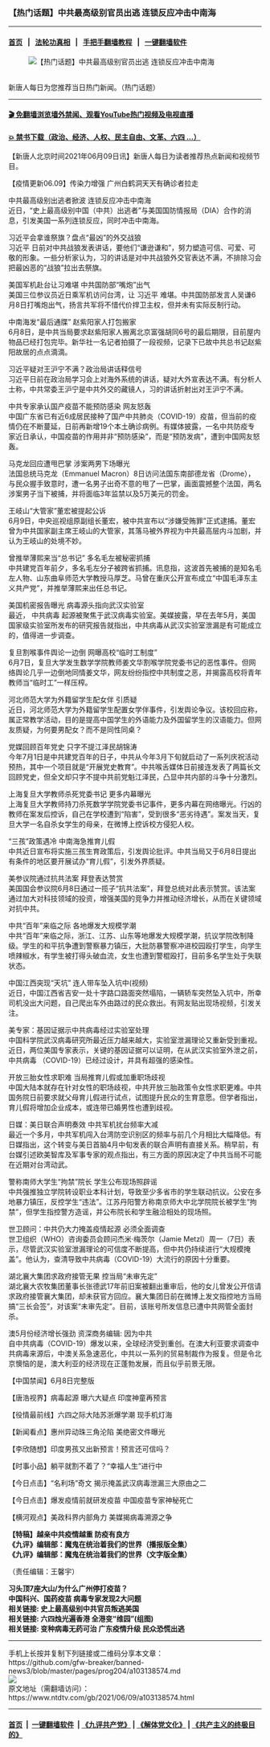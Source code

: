 ### 【热门话题】中共最高级别官员出逃 连锁反应冲击中南海
------------------------

#### [首页](https://github.com/gfw-breaker/banned-news3/blob/master/README.md) &nbsp;&nbsp;|&nbsp;&nbsp; [法轮功真相](https://github.com/begood0513/basic/blob/master/README.md)  &nbsp;&nbsp;|&nbsp;&nbsp; [手把手翻墙教程](https://github.com/gfw-breaker/guides/wiki)  &nbsp;&nbsp;|&nbsp;&nbsp; [一键翻墙软件](https://github.com/gfw-breaker/nogfw/blob/master/README.md)  



<div><div class="featured_image">
 <figure>
  <img alt="【热门话题】中共最高级别官员出逃 连锁反应冲击中南海" src="https://i.ntdtv.com/assets/uploads/2020/06/45-1-1-800x450.jpg"/>
 </figure><br/>
 <span class="caption">
  新唐人每日为您推荐当日热门新闻。（热门话题）
 </span>
</div>
</div><hr/>

#### [ 🎬  免翻墙浏览墙外禁闻、观看YouTube热门视频及电视直播](https://github.com/gfw-breaker/HelloWorld)

#### [ 💥  禁书下载（政治、经济、人权、民主自由、文革、六四 ...）](https://github.com/gfw-breaker/books/blob/master/README.md)

<div><div class="post_content" itemprop="articleBody">
 <p>
  【新唐人北京时间2021年06月09日讯】新唐人每日为读者推荐热点新闻和视频节目。
 </p>
 <p>
  <ok href="https://www.ntdtv.com/gb/2021/06/02/a103133785.html" rel="noopener" target="_blank">
   【疫情更新06.09】传染力增强 广州白鹤洞天天有确诊者拉走
  </ok>
 </p>
 <p>
  <ok href="https://www.ntdtv.com/gb/2021/06/09/a103138549.html" rel="noopener" target="_blank">
   中共最高级别出逃者掀波 连锁反应冲击中南海
  </ok>
  <br/>
  近日，“史上最高级别中国（中共）出逃者”与美国国防情报局（DIA）合作的消息，引发美国一系列连锁反应，同时冲击中南海。
 </p>
 <p>
  <ok href="https://www.ntdtv.com/gb/2021/06/09/a103138508.html" rel="noopener" target="_blank">
   习近平会拿谁祭旗？盘点“最凶”的外交战狼
  </ok>
  <br/>
  <ok href="https://www.ntdtv.com/gb/习近平.htm">
   习近平
  </ok>
  日前对中共战狼发表讲话，要他们“谦逊谦和”，努力塑造可信、可爱、可敬的形象。一些分析家认为，习的讲话是对中共战狼外交官表达不满，不排除习会把最凶恶的“战狼”拉出去祭旗。
 </p>
 <p>
  <ok href="https://www.ntdtv.com/gb/2021/06/09/a103138513.html" rel="noopener" target="_blank">
   美国军机赴台让习难堪 中共国防部“嘴炮”出气
  </ok>
  <br/>
  美国三位参议员近日乘军机访问台湾，让
  <ok href="https://www.ntdtv.com/gb/习近平.htm">
   习近平
  </ok>
  难堪。中共国防部发言人吴谦6月8日打嘴炮出气，扬言共军将不惜代价捍卫主权，但并未有实际反制行动。
 </p>
 <p>
  <ok href="https://www.ntdtv.com/gb/2021/06/09/a103138479.html" rel="noopener" target="_blank">
   中南海发“最后通牒” 赵紫阳家人打包搬家
  </ok>
  <br/>
  6月8日，是中共当局要求赵紫阳家人搬离北京富强胡同6号的最后期限，目前屋内物品已经打包完毕。新华社一名记者拍摄了一段视频，记录下已故中共总书记赵紫阳故居的点点滴滴。
 </p>
 <p>
  <ok href="https://www.ntdtv.com/gb/2021/06/09/a103138375.html" rel="noopener" target="_blank">
   习近平疑对王沪宁不满？政治局讲话释信号
  </ok>
  <br/>
  习近平日前在政治局学习会上对海外系统的讲话，疑对大外宣表达不满。有分析人士称，中共常委王沪宁是中共外交的藏镜人，习的讲话折射出对王沪宁不满。
 </p>
 <p>
  <ok href="https://www.ntdtv.com/gb/2021/06/08/a103137992.html" rel="noopener" target="_blank">
   中共专家承认国产疫苗不能预防感染 网友怒轰
  </ok>
  <br/>
  中国广东省已有近6成居民接种了国产中共肺炎（COVID-19）疫苗，但当前的疫情仍在不断蔓延，日前再新增19个本土确诊病例。有媒体披露，一名中共防疫专家近日承认，中国疫苗的作用并非“预防感染”，而是“预防发病”，遭到中国网友怒轰。
 </p>
 <p>
  <ok href="https://www.ntdtv.com/gb/2021/06/09/a103138322.html" rel="noopener" target="_blank">
   马克龙回应遭甩巴掌 涉案两男下场曝光
  </ok>
  <br/>
  法国总统马克龙（Emmanuel Macron）8日访问法国东南部德龙省（Drome），与民众握手致意时，遭一名男子出奇不意的甩了一巴掌，画面震撼整个法国，两名涉案男子当下被捕，并将面临3年监禁以及5万美元的罚金。
 </p>
 <p>
  <ok href="https://www.ntdtv.com/gb/2021/06/09/a103138519.html" rel="noopener" target="_blank">
   王岐山“大管家”董宏被提起公诉
  </ok>
  <br/>
  6月9日，中央巡视组原副组长董宏，被中共宣布以“涉嫌受贿罪”正式逮捕。董宏曾为中共国家副主席王岐山的大管家，其落马被外界视为中共最高层内斗加剧，并认为王岐山的处境不妙。
 </p>
 <p>
  <ok href="https://www.ntdtv.com/gb/2021/06/09/a103138307.html" rel="noopener" target="_blank">
   曾推举薄熙来当“总书记” 多名毛左被秘密抓捕
  </ok>
  <br/>
  中共建党百年前夕，多名毛左分子被跨省抓捕。讯息指，这波首先被捕的是知名毛左人物、山东曲阜师范大学教授马厚芝。马曾在重庆公开宣布成立“中国毛泽东主义共产党”，并推举薄熙来出任总书记。
 </p>
 <p>
  <ok href="https://www.ntdtv.com/gb/2021/06/08/a103137744.html" rel="noopener" target="_blank">
   美国机密报告曝光 病毒源头指向武汉实验室
  </ok>
  <br/>
  最近，
  <ok href="https://www.ntdtv.com/gb/中共病毒.htm">
   中共病毒
  </ok>
  起源被聚焦于武汉病毒实验室。美媒披露，早在去年5月，美国国家级实验室所发布的研究报告就指出，中共病毒从武汉实验室泄漏是有可能成立的，值得进一步调查。
 </p>
 <p>
  <ok href="https://www.ntdtv.com/gb/2021/06/08/a103138074.html" rel="noopener" target="_blank">
   复旦割喉事件舆论一边倒 网曝高校“临时工制度”
  </ok>
  <br/>
  6月7日，复旦大学发生数学学院教师姜文华割喉学院党委书记的恶性事件。但网络舆论几乎一边倒地同情姜文华，网友纷纷指控中共制度之恶，并揭露高校将青年教师当“临时工”一样压榨。
 </p>
 <p>
  <ok href="https://www.ntdtv.com/gb/2021/06/09/a103138451.html" rel="noopener" target="_blank">
   河北师范大学为外籍留学生配女伴 引质疑
  </ok>
  <br/>
  近日，河北师范大学为外籍留学生配置女学伴事件，引发舆论争议。该校回应称，属正常教学活动，目的是提高中国学生的外语能力及外国留学生的汉语能力。但网友质疑，为何要男配女？而不是同性同桌？
 </p>
 <p>
  <ok href="https://www.ntdtv.com/gb/2021/06/08/a103138188.html" rel="noopener" target="_blank">
   党媒回顾百年党史 只字不提江泽民胡锦涛
  </ok>
  <br/>
  今年7月1日是中共建党百年的日子，中共从今年3月下旬就启动了一系列庆祝活动预热，其中一个项目就是“开展党史教育”。中共喉舌媒体日前接连发表了两篇长文回顾党史，但全文却只字不提中共前党魁江泽民，凸显中共内部的斗争十分激烈。
 </p>
 <p>
  <ok href="https://www.ntdtv.com/gb/2021/06/08/a103137566.html" rel="noopener" target="_blank">
   上海复旦大学教师杀死党委书记 更多内幕曝光
  </ok>
  <br/>
  上海复旦大学教师持刀杀死数学学院党委书记事件，更多内幕在网络曝光。行凶的教师在案发后控诉，自己在学校遭到“陷害”，受到很多“恶劣待遇”。案发当天，复旦大学一名自杀女学生的母亲，在微博上控诉校方侵犯人权。
 </p>
 <p>
  <ok href="https://www.ntdtv.com/gb/2021/06/09/a103138497.html" rel="noopener" target="_blank">
   “三孩”政策遇冷 中南海急推育儿假
  </ok>
  <br/>
  中共近日宣布将实施三孩生育政策后，引发舆论批评。中共当局又于6月8日提出有条件的地区要开展试办“育儿假”，引发外界质疑。
 </p>
 <p>
  <ok href="https://www.ntdtv.com/gb/2021/06/09/a103138447.html" rel="noopener" target="_blank">
   美参议院通过抗共法案 拜登表达赞赏
  </ok>
  <br/>
  美国国会参议院6月8日通过一揽子“抗共法案”，拜登总统对此表示赞赏。该法案通过加大对科技领域的投资，增强美国的竞争力并推动经济增长，从而在关键领域对抗中共。
 </p>
 <p>
  <ok href="https://www.ntdtv.com/gb/2021/06/09/a103138379.html" rel="noopener" target="_blank">
   中共“百年”来临之际 各地爆发大规模学潮
  </ok>
  <br/>
  中共“百年”来临之际，浙江、江苏、山东等地爆发大规模学潮，抗议学院改制降级。学生的和平抗争遭到警察暴力镇压，大批防暴警察冲进校园殴打学生，向学生喷辣椒水，有学生被打得头破血流，女生也遭到警棍殴打，目前多名学生处于失联状态。
 </p>
 <p>
  <ok href="https://www.ntdtv.com/gb/2021/06/09/a103138250.html" rel="noopener" target="_blank">
   中国江西突现“天坑” 连人带车坠入坑中(视频)
  </ok>
  <br/>
  近日，中国江西省吉安一处十字路口路面突然塌陷，一辆轿车突然坠入坑中，所幸司机没出大问题，自己爬出车外由路过的民众救出。有网友贴出现场视频，引发关注。
 </p>
 <p>
  <ok href="https://www.ntdtv.com/gb/2021/06/08/a103137805.html" rel="noopener" target="_blank">
   美专家：基因证据示中共病毒经过实验室处理
  </ok>
  <br/>
  中国科学院武汉病毒研究所最近压力越来越大，实验室泄漏理论又重新受到重视。近日，两位美国专家表示，关键的基因证据可以证明，在从武汉实验室外泄之前，
  <ok href="https://www.ntdtv.com/gb/中共病毒.htm">
   中共病毒
  </ok>
  （COVID-19）已经过设计，并具有超强的感染性。
 </p>
 <p>
  <ok href="https://www.ntdtv.com/gb/2021/06/08/a103138122.html" rel="noopener" target="_blank">
   开放三胎女性求职难 当局推育儿假或加重职场歧视
  </ok>
  <br/>
  中国大陆本就存在针对女性的职场歧视，中共开放三胎政策令女性求职更难。中共国务院日前要求就父母育儿假进行试点，试图提升民众的生育意愿。但学者指出，育儿假将增加企业成本，或连带已婚男性也遭到歧视。
 </p>
 <p>
  <ok href="https://www.ntdtv.com/gb/2021/06/08/a103138088.html" rel="noopener" target="_blank">
   日媒：美日联合声明奏效 中共军机扰台频率大减
  </ok>
  <br/>
  最近一个多月，中共军机闯入台湾防空识别区的频率与前几个月相比大幅降低。有日媒指出，这个转变与美日首脑4月中旬发表的联合声明有直接关系。稍早前，有台媒引述欧美智库及军事专家的观点指出，有三方面的原因决定了中共当局不可能在近期对台湾动武。
 </p>
 <p>
  <ok href="https://www.ntdtv.com/gb/2021/06/08/a103137990.html" rel="noopener" target="_blank">
   警称南师大学生“拘禁”院长 学生公布现场照辟谣
  </ok>
  <br/>
  中共强推独立学院转设职业本科计划，导致至少多省市的学生联动抗议。公安在多地暴力镇压，反控学生“违法”。江苏丹阳警方称南京师大中北学院院长被学生“拘禁”，但学生指控警方造谣，并公布院长和学生融洽相处的现场照。
 </p>
 <p>
  <ok href="https://www.ntdtv.com/gb/2021/06/08/a103137802.html" rel="noopener" target="_blank">
   世卫顾问：中共仍大力掩盖疫情起源 必须全面调查
  </ok>
  <br/>
  世卫组织（WHO）咨询委员会顾问杰米·梅茨尔（Jamie Metzl）周一（7日）表示，尽管武汉实验室泄漏理论的可信度不断提高，但中共仍持续进行“大规模掩盖”。他认为，查清导致中共病毒（COVID-19）大流行的原因十分重要。
 </p>
 <p>
  <ok href="https://www.ntdtv.com/gb/2021/06/08/a103137892.html" rel="noopener" target="_blank">
   湖北襄大集团求政府接管无果 控当局“未审先定”
  </ok>
  <br/>
  湖北襄大农牧集团董事长张德武17年前旧案被翻出重审后，他的女儿曾发公开信请求政府接管襄大集团，却未获官方回应。襄大集团日前在微博上发文指控地方当局搞“三长会签”，对该案“未审先定”。目前，该账号所发信息已遭中共网管全面封杀。
 </p>
 <p>
  <ok href="https://www.ntdtv.com/gb/2021/06/08/a103137797.html" rel="noopener" target="_blank">
   澳5月份经济增长强劲 资深商务编辑: 因为中共
  </ok>
  <br/>
  自中共病毒（COVID-19）爆发以来，全球经济受到重创。在澳大利亚要求调查中共病毒来源后，中澳关系急速恶化，中共以一系列的贸易制裁作为报复。但是令北京懊恼的是，澳大利亚的经济现在正蓬勃发展，而且似乎前景无限。
 </p>
 <p>
  <ok href="https://www.ntdtv.com/gb/2021/06/08/a103137926.html" rel="noopener" target="_blank">
   【中国禁闻】6月8日完整版
  </ok>
 </p>
 <p>
  <ok href="https://www.ntdtv.com/gb/2021/06/08/a103138114.html" rel="noopener" target="_blank">
   【唐浩视界】病毒起源 曝六大疑点 印度神童再预言
  </ok>
 </p>
 <p>
  <ok href="https://www.ntdtv.com/gb/2021/06/09/a103138227.html" rel="noopener" target="_blank">
   【役情最前线】六四之际大陆苏浙爆学潮 现手机灯海
  </ok>
 </p>
 <p>
  <ok href="https://www.ntdtv.com/gb/2021/06/09/a103138336.html" rel="noopener" target="_blank">
   【新闻看点】惠州异动珠三角沦陷 美绝密文件曝光
  </ok>
 </p>
 <p>
  <ok href="https://www.ntdtv.com/gb/2021/06/09/a103138249.html" rel="noopener" target="_blank">
   【李欣随想】印度男孩又出新预言！预言还可信吗？
  </ok>
 </p>
 <p>
  <ok href="https://www.ntdtv.com/gb/2021/06/09/a103138459.html" rel="noopener" target="_blank">
   【时事小品】躺平就割不着了？“幸福人生”进行中
  </ok>
 </p>
 <p>
  <ok href="https://www.ntdtv.com/gb/2021/06/08/a103137938.html" rel="noopener" target="_blank">
   【今日点击】“名利场”奇文 揭示掩盖武汉病毒泄漏三大原由之二
  </ok>
 </p>
 <p>
  <ok href="https://www.ntdtv.com/gb/2021/06/08/a103137966.html" rel="noopener" target="_blank">
   【今日点击】爆发疫情前就研发疫苗 中国疫苗专家神秘死亡
  </ok>
 </p>
 <p>
  <ok href="https://www.ntdtv.com/gb/2021/06/08/a103138201.html" rel="noopener" target="_blank">
   【横河观点】美政科界内部角力 美媒揭病毒溯源之争
  </ok>
 </p>
 <p>
  <strong>
   <ok href="https://www.ntdtv.com/gb/2020/04/23/a102829962.html" rel="noopener" target="_blank">
    【特稿】越亲中共疫情越重 防疫有良方
   </ok>
  </strong>
  <br/>
  <strong>
   <ok href="https://www.ntdtv.com/gb/2019/02/15/a102512426.html" rel="noopener" target="_blank">
    《九评》编辑部：魔鬼在统治着我们的世界（播报版全集）
   </ok>
  </strong>
  <br/>
  <strong>
   <ok href=" https://www.ntdtv.com/gb/2018/06/08/a1378888.html" rel="noopener" target="_blank">
    《九评》编辑部：魔鬼在统治着我们的世界（文字版全集）
   </ok>
  </strong>
 </p>
 <p>
  （责任编辑：王馨宇）
 </p>
 <p>
  <strong>
   <ok href="https://www.ntdtv.com/gb/2021/06/08/a103137701.html" rel="noopener" target="_blank">
    习头顶7座大山/为什么广州停打疫苗？
   </ok>
  </strong>
  <br/>
  <strong>
   <ok href="https://www.ntdtv.com/gb/2021/06/07/a103136888.html" rel="noopener" target="_blank">
    中国科兴、国药疫苗 病毒专家发现2大问题
   </ok>
  </strong>
  <br/>
  <strong>
   相关链接:
   <ok href="https://www.ntdtv.com/gb/2021/06/06/a103136401.html" rel="noopener" target="_blank">
    史上最高级别中共官员叛逃美国
   </ok>
  </strong>
  <br/>
  <strong>
   相关链接:
   <ok href="https://www.ntdtv.com/gb/2021/06/05/a103135639.html" rel="noopener" target="_blank">
    六四烛光遍香港 全港变“维园”(组图)
   </ok>
  </strong>
  <br/>
  <strong>
   相关链接:
   <ok href="https://www.ntdtv.com/gb/2021/06/04/a103134802.html" rel="noopener" target="_blank">
    变种病毒无药可治 广东疫情升级 民众恐慌出逃
   </ok>
  </strong>
 </p>
 <div class="single_ad">
 </div>
</div>
</div>
<hr/>
手机上长按并复制下列链接或二维码分享本文章：<br/>
https://github.com/gfw-breaker/banned-news3/blob/master/pages/prog204/a103138574.md <br/>
<a href='https://github.com/gfw-breaker/banned-news3/blob/master/pages/prog204/a103138574.md'><img src='https://github.com/gfw-breaker/banned-news3/blob/master/pages/prog204/a103138574.md.png'/></a> <br/>
原文地址（需翻墙访问）：https://www.ntdtv.com/gb/2021/06/09/a103138574.html


------------------------
#### [首页](https://github.com/gfw-breaker/banned-news3/blob/master/README.md) &nbsp;|&nbsp; [一键翻墙软件](https://github.com/gfw-breaker/nogfw/blob/master/README.md) &nbsp;| [《九评共产党》](https://github.com/gfw-breaker/9ping.md/blob/master/README.md#九评之一评共产党是什么) | [《解体党文化》](https://github.com/gfw-breaker/jtdwh.md/blob/master/README.md) | [《共产主义的终极目的》](https://github.com/gfw-breaker/gczydzjmd.md/blob/master/README.md)


<img src='http://gfw-breaker.win/banned-news3/pages/prog204/a103138574.md' width='0px' height='0px'/>